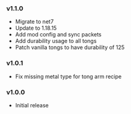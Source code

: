 ### v1.1.0

* Migrate to net7
* Update to 1.18.15
* Add mod config and sync packets
* Add durability usage to all tongs
* Patch vanilla tongs to have durability of 125

### v1.0.1

* Fix missing metal type for tong arm recipe

### v1.0.0

* Initial release